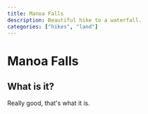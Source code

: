 ```yaml
---
title: Manoa Falls
description: Beautiful hike to a waterfall.
categories: ["hikes", "land"]
---
```


# Manoa Falls

## What is it?

Really good, that's what it is.